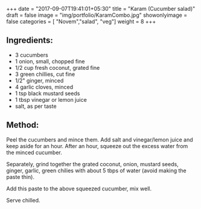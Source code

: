 +++
date = "2017-09-07T19:41:01+05:30"
title = "Karam (Cucumber salad)"
draft = false
image = "img/portfolio/KaramCombo.jpg"
showonlyimage = false
categories = [ "Novem","salad", "veg"] 
weight = 8
+++

<!--more-->

## Ingredients:

  - 3 cucumbers
  - 1 onion, small, chopped fine
  - 1/2 cup fresh coconut, grated fine
  - 3 green chillies, cut fine
  - 1/2" ginger, minced
  - 4 garlic cloves, minced
  - 1 tsp black mustard seeds
  - 1 tbsp vinegar or lemon juice
  - salt, as per taste

## Method:

Peel the cucumbers and mince them. Add salt and vinegar/lemon juice and
keep aside for an hour. After an hour, squeeze out the excess water from
the minced cucumber.

Separately, grind together the grated coconut, onion, mustard seeds,
ginger, garlic, green chilies with about 5 tbps of water (avoid making
the paste thin).

Add this paste to the above squeezed cucumber, mix well.

Serve chilled.


